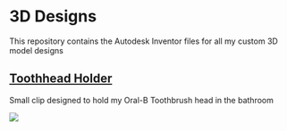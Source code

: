 # 3D Designs
This repository contains the Autodesk Inventor files for all my custom 3D model designs

## [Toothhead Holder](https://github.com/AidanFray/3D_Designs/tree/master/Toothhead_Holder)
Small clip designed to hold my Oral-B Toothbrush head in the bathroom


![](https://github.com/AidanFray/3D_Designs/tree/master/Toothhead_Holder/images/live.jpg)
